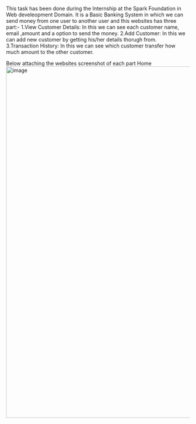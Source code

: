 This task has been done during the Internship at the Spark Foundation in Web develeopment Domain.
It is a Basic Banking System in which we can send money from one user to another user and this websites has  three part:-
1.View Customer Details: In this we can see each customer name, email ,amount and a option to send the money.
2.Add Customer: In this we can add new customer by getting his/her details thorugh from.
3.Transaction History: In this we can see which customer transfer how much amount to the other customer.

Below attaching the websites screenshot of each part   Home
<img width="960" alt="image" src="https://user-images.githubusercontent.com/76999410/191096481-b79e6908-cb2f-457f-b444-b16e097f0777.png">
